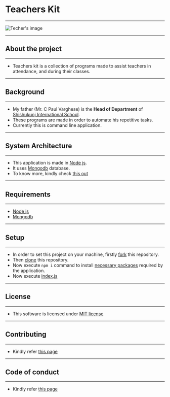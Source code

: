 # Teachers Kit

---

![Techer's image](https://cdn.pixabay.com/photo/2014/04/03/10/45/teaching-311356_960_720.png)

---

## About the project

---

- Teachers kit is a collection of programs made to assist teachers in attendance, and during their classes.

---

## Background

---

- My father (Mr. C Paul Varghese) is the **Head of Department** of [Shishukunj International School](https://www.shishukunj.in/).
- These programs are made in order to automate his repetitive tasks.
- Currently this is command line application.

---

## System Architecture

---

- This application is made in [Node js](https://nodejs.org/en/).
- It uses [Mongodb](https://www.mongodb.com/) database.
- To know more, kindly check [this out](https://github.com/Sam-Varghese/TeachersKit/blob/main/SystemArchitecture.md)

---

## Requirements

---

- [Node js](https://nodejs.org/en/)
- [Mongodb](https://www.mongodb.com/)

---

## Setup

---

- In order to set this project on your machine, firstly [fork](https://docs.github.com/en/get-started/quickstart/fork-a-repo) this repository.
- Then [clone](https://docs.github.com/en/repositories/creating-and-managing-repositories/cloning-a-repository) this repository.
- Now execute `npm i` command to install [necessary packages](https://github.com/Sam-Varghese/TeachersKit/network/dependencies) required by the application.
- Now execute [index.js](https://github.com/Sam-Varghese/TeachersKit/blob/main/index.js)

---

## License

---

- This software is licensed under [MIT license](https://github.com/Sam-Varghese/TeachersKit/blob/main/LICENSE)

---

## Contributing

---

- Kindly refer [this page](https://github.com/Sam-Varghese/TeachersKit/blob/main/CONTRIBUTING.md)

---

## Code of conduct

---

- Kindly refer [this page](https://github.com/Sam-Varghese/TeachersKit/blob/main/CODE_OF_CONDUCT.md)